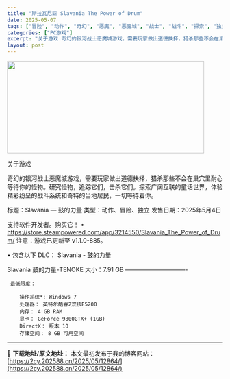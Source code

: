 ```yaml
---
title: "斯拉瓦尼亚 Slavania The Power of Drum"
date: 2025-05-07
tags: ["冒险", "动作", "奇幻", "恶魔", "恶魔城", "战士", "战斗", "探索", "独立", "软件"]
categories: ["PC游戏"]
excerpt: "关于游戏 奇幻的银河战士恶魔城游戏，需要玩家做出道德抉择，猎杀那些不会在巢穴里耐心等待你的怪物。研究怪物，追踪它们，击杀它们。探索广阔互联的童话世界，体验精彩纷呈的战斗系统和奇特的当地居民，一切等待着你。 标题：Slavania — 鼓的力量 类型：动作、冒险、独立 发售日期：2025年5月4日 支&hellip;"
layout: post
---
```


<img class="aligncenter size-full wp-image-12858" src="https://2cy.202588.cn/wp-content/uploads/2025/05/2025050701004569.webp" alt="" width="460" height="215" />

关于游戏

奇幻的银河战士恶魔城游戏，需要玩家做出道德抉择，猎杀那些不会在巢穴里耐心等待你的怪物。研究怪物，追踪它们，击杀它们。探索广阔互联的童话世界，体验精彩纷呈的战斗系统和奇特的当地居民，一切等待着你。

标题：Slavania — 鼓的力量
类型：动作、冒险、独立
发售日期：2025年5月4日

支持软件开发者。购买它！
• https://store.steampowered.com/app/3214550/Slavania_The_Power_of_Drum/
注意：游戏已更新至 v1.1.0-885。

• 包含以下 DLC：
Slavania - 鼓的力量

Slavania 鼓的力量-TENOKE
大小：7.91 GB
——————————- 

     最低限度：

        操作系统*: Windows 7
        处理器： 英特尔酷睿2双核E5200
        内存： 4 GB RAM
        显卡： GeForce 9800GTX+ (1GB)
        DirectX： 版本 10
        存储空间： 8 GB 可用空间


---
📖 **下载地址/原文地址：** 本文最初发布于我的博客网站：[https://2cy.202588.cn/2025/05/12864/](https://2cy.202588.cn/2025/05/12864/)
